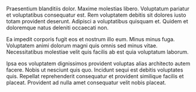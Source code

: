 Praesentium blanditiis dolor. Maxime molestias libero. Voluptatum pariatur et voluptatibus consequatur est. Rem voluptatem debitis sit dolores iusto totam provident deserunt. Adipisci a voluptatibus quisquam et. Quidem et doloremque natus deleniti occaecati non.
 Ea impedit corporis fugit eos et nostrum illo eum. Minus minus fuga. Voluptatem animi dolorum magni quis omnis sed minus vitae. Necessitatibus molestiae velit quis facilis ab est quia voluptatum laborum.
 Ipsa eos voluptatem dignissimos provident voluptas alias architecto autem facere. Nobis ut nesciunt quis quo. Incidunt sequi est debitis voluptates quis. Repellat reprehenderit consequatur et provident similique facilis et placeat. Provident ad nulla amet consequatur velit nobis placeat.